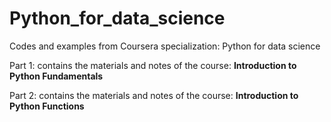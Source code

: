 # Python_for_data_science

Codes and examples from Coursera specialization: Python for data science

Part 1: contains the materials and notes of the course: **Introduction to Python Fundamentals**

Part 2: contains the materials and notes of the course: **Introduction to Python Functions** 
